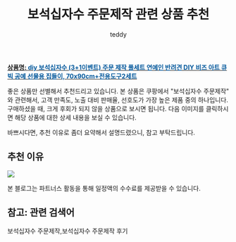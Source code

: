 ﻿---
layout: post
title:  "보석십자수 주문제작 관련 상품 추천"
author: teddy
categories: [ 가구/인테리어 ]
tags: [보석십자수 주문제작,보석십자수 주문제작 후기]
image: https://static.coupangcdn.com/image/vendor_inventory/be3c/048812ec5d04e83f6e8b43d51bab135846796dbfb2722c541035390aeb0d.jpg 
description: "쿠팡에서 보석십자수 주문제작 관련 상품으로 가장 고객 선호도가 높은 제품 중 하나입니다."
---

<a href="https://link.coupang.com/re/AFFSDP?lptag=AF5184500&pageKey=1541479741&itemId=2640142077&vendorItemId=70630982386&traceid=V0-153-628362b943956742"><b>상품명: <font color='#01579B'>diy 보석십자수 (3+1이벤트) 주문 제작 풀세트 연예인 반려견 DIY 비즈 아트 큐빅 공예 선물용 집들이, 70x90cm+전용도구2세트</font></b></a>

좋은 상품만 선별해서 추천드리고 있습니다.
본 상품은 쿠팡에서 "보석십자수 주문제작" 와 관련해서, 고객 만족도, 노출 대비 판매율, 선호도가 가장 높은 제품 중의 하나입니다.
구매하셨을 때, 크게 후회가 되지 않을 상품으로 보시면 됩니다. 
다음 이미지를 클릭하시면 해당 상품에 대한 상세 내용을 보실 수 있습니다.

바쁘시다면, 추천 이유로 좀더 요약해서 설명드렸으니, 참고 부탁드립니다.

## 추천 이유 

<a href="https://link.coupang.com/re/AFFSDP?lptag=AF5184500&pageKey=1541479741&itemId=2640142077&vendorItemId=70630982386&traceid=V0-153-628362b943956742"><img src="https://thumbnail10.coupangcdn.com/thumbnails/remote/q89/image/vendor_inventory/5f19/a4c774554546c872046b2b3ca71a6a3813c3e6cc7d89014d9f43f852715d.jpg"></a> 

본 블로그는 파트너스 활동을 통해 일정액의 수수료를 제공받을 수 있습니다.

## 참고: 관련 검색어    
보석십자수 주문제작,보석십자수 주문제작 후기
